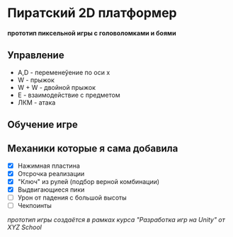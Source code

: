 # Пиратский 2D платформер
#### прототип пиксельной игры с головоломками и боями

## Управление
- A,D - переменеўение по оси x
- W - прыжок
- W + W - двойной прыжок 
- E - взаимодействие с предметом
- ЛКМ - атака

## Обучение игре

## Механики которые я сама добавила
- [x] Нажимная пластина
- [x] Отсрочка реализации
- [x] "Ключ" из рулей (подбор верной комбинации)
- [x] Выдвигающиеся пики
- [ ] Урон от падения с большой высоты
- [ ] Чекпоинты

_прототип игры создаётся в рамках курса "Разработка игр на Unity" от XYZ School_
